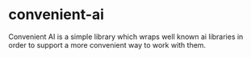 # convenient-ai

Convenient AI is a simple library which wraps well known ai libraries in order to
support a more convenient way to work with them.
